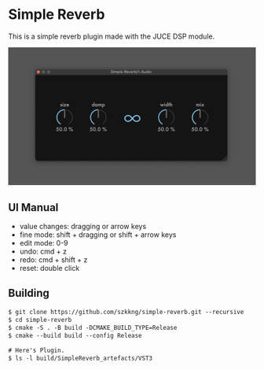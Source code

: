 # Simple Reverb

This is a simple reverb plugin made with the JUCE DSP module.

![simple-reverb](/Resources/SimpleReverb.png)

## UI Manual

- value changes: dragging or arrow keys
- fine mode: shift + dragging or shift + arrow keys
- edit mode: 0-9
- undo: cmd + z
- redo: cmd + shift + z
- reset: double click

## Building

```
$ git clone https://github.com/szkkng/simple-reverb.git --recursive
$ cd simple-reverb
$ cmake -S . -B build -DCMAKE_BUILD_TYPE=Release
$ cmake --build build --config Release
```

```
# Here's Plugin.
$ ls -l build/SimpleReverb_artefacts/VST3
```
